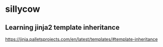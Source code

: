 # sillycow

## Learning jinja2 template inheritance

https://jinja.palletsprojects.com/en/latest/templates/#template-inheritance
